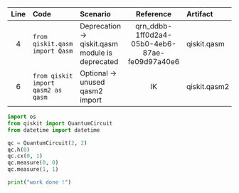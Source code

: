 | Line | Code | Scenario | Reference | Artifact | Refactoring |
| :--: | :--- | :-------- | :--------: | :------- | :---------- |
| 4 | `from qiskit.qasm import Qasm` | Deprecation -> qiskit.qasm module is deprecated | qrn_ddbb-1ff0d2a4-05b0-4eb6-87ae-fe09d97a40e6 | qiskit.qasm | # removed deprecated import |
| 6 | `from qiskit import qasm2 as qasm` | Optional -> unused qasm2 import | IK | qiskit.qasm2 | # removed unused import |

```python
import os
from qiskit import QuantumCircuit
from datetime import datetime

qc = QuantumCircuit(2, 2)
qc.h(0)
qc.cx(0, 1)
qc.measure(0, 0)
qc.measure(1, 1)

print("work done !")
```

